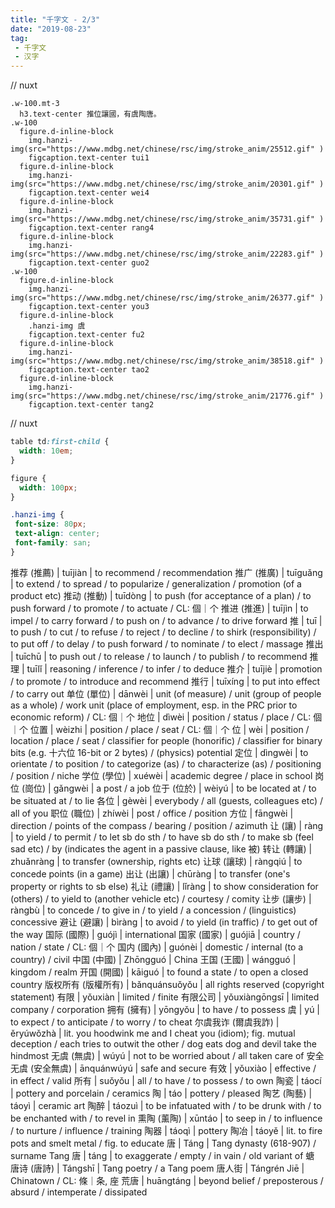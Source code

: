 ```yaml
---
title: "千字文 - 2/3"
date: "2019-08-23"
tag: 
 - 千字文
 - 汉字
---
```

// nuxt
```pug
.w-100.mt-3
  h3.text-center 推位讓國，有虞陶唐。
.w-100
  figure.d-inline-block
    img.hanzi-img(src="https://www.mdbg.net/chinese/rsc/img/stroke_anim/25512.gif" )
    figcaption.text-center tui1
  figure.d-inline-block
    img.hanzi-img(src="https://www.mdbg.net/chinese/rsc/img/stroke_anim/20301.gif" )
    figcaption.text-center wei4
  figure.d-inline-block
    img.hanzi-img(src="https://www.mdbg.net/chinese/rsc/img/stroke_anim/35731.gif" )
    figcaption.text-center rang4
  figure.d-inline-block
    img.hanzi-img(src="https://www.mdbg.net/chinese/rsc/img/stroke_anim/22283.gif" )
    figcaption.text-center guo2
.w-100
  figure.d-inline-block
    img.hanzi-img(src="https://www.mdbg.net/chinese/rsc/img/stroke_anim/26377.gif" )
    figcaption.text-center you3
  figure.d-inline-block
    .hanzi-img 虞
    figcaption.text-center fu2
  figure.d-inline-block
    img.hanzi-img(src="https://www.mdbg.net/chinese/rsc/img/stroke_anim/38518.gif" )
    figcaption.text-center tao2
  figure.d-inline-block
    img.hanzi-img(src="https://www.mdbg.net/chinese/rsc/img/stroke_anim/21776.gif" )
    figcaption.text-center tang2
```
<!-- excerpt_separator -->
// nuxt
```css
table td:first-child {
  width: 10em;
}

figure {
  width: 100px;
}

.hanzi-img {
 font-size: 80px;
 text-align: center;
 font-family: san;
}
```

推荐 (推薦) | tuījiàn | to recommend / recommendation
推广 (推廣) | tuīguǎng | to extend / to spread / to popularize / generalization / promotion (of a product etc)
推动 (推動) | tuīdòng | to push (for acceptance of a plan) / to push forward / to promote / to actuate / CL: 個｜个
推进 (推進) | tuījìn | to impel / to carry forward / to push on / to advance / to drive forward
推 | tuī | to push / to cut / to refuse / to reject / to decline / to shirk (responsibility) / to put off / to delay / to push forward / to nominate / to elect / massage
推出 | tuīchū | to push out / to release / to launch / to publish / to recommend
推理 | tuīlǐ | reasoning / inference / to infer / to deduce
推介 | tuījiè | promotion / to promote / to introduce and recommend
推行 | tuīxíng | to put into effect / to carry out
单位 (單位) | dānwèi | unit (of measure) / unit (group of people as a whole) / work unit (place of employment, esp. in the PRC prior to economic reform) / CL: 個｜个
地位 | dìwèi | position / status / place / CL: 個｜个
位置 | wèizhi | position / place / seat / CL: 個｜个
位 | wèi | position / location / place / seat / classifier for people (honorific) / classifier for binary bits (e.g. 十六位 16-bit or 2 bytes) / (physics) potential
定位 | dìngwèi | to orientate / to position / to categorize (as) / to characterize (as) / positioning / position / niche
学位 (學位) | xuéwèi | academic degree / place in school
岗位 (崗位) | gǎngwèi | a post / a job
位于 (位於) | wèiyú | to be located at / to be situated at / to lie
各位 | gèwèi | everybody / all (guests, colleagues etc) / all of you
职位 (職位) | zhíwèi | post / office / position
方位 | fāngwèi | direction / points of the compass / bearing / position / azimuth
让 (讓) | ràng | to yield / to permit / to let sb do sth / to have sb do sth / to make sb (feel sad etc) / by (indicates the agent in a passive clause, like 被)
转让 (轉讓) | zhuǎnràng | to transfer (ownership, rights etc)
让球 (讓球) | ràngqiú | to concede points (in a game)
出让 (出讓) | chūràng | to transfer (one's property or rights to sb else)
礼让 (禮讓) | lǐràng | to show consideration for (others) / to yield to (another vehicle etc) / courtesy / comity
让步 (讓步) | ràngbù | to concede / to give in / to yield / a concession / (linguistics) concessive
避让 (避讓) | bìràng | to avoid / to yield (in traffic) / to get out of the way
国际 (國際) | guójì | international
国家 (國家) | guójiā | country / nation / state / CL: 個｜个
国内 (國內) | guónèi | domestic / internal (to a country) / civil
中国 (中國) | Zhōngguó | China
王国 (王國) | wángguó | kingdom / realm
开国 (開國) | kāiguó | to found a state / to open a closed country
版权所有 (版權所有) | bǎnquánsuǒyǒu | all rights reserved (copyright statement)
有限 | yǒuxiàn | limited / finite
有限公司 | yǒuxiàngōngsī | limited company / corporation
拥有 (擁有) | yōngyǒu | to have / to possess
虞 | yú | to expect / to anticipate / to worry / to cheat
尔虞我诈 (爾虞我詐) | ěryúwǒzhà | lit. you hoodwink me and I cheat you (idiom); fig. mutual deception / each tries to outwit the other / dog eats dog and devil take the hindmost
无虞 (無虞) | wúyú | not to be worried about / all taken care of
安全无虞 (安全無虞) | ānquánwúyú | safe and secure
有效 | yǒuxiào | effective / in effect / valid
所有 | suǒyǒu | all / to have / to possess / to own
陶瓷 | táocí | pottery and porcelain / ceramics
陶 | táo | pottery / pleased
陶艺 (陶藝) | táoyì | ceramic art
陶醉 | táozuì | to be infatuated with / to be drunk with / to be enchanted with / to revel in
熏陶 (薰陶) | xūntáo | to seep in / to influence / to nurture / influence / training
陶器 | táoqì | pottery
陶冶 | táoyě | lit. to fire pots and smelt metal / fig. to educate
唐 | Táng | Tang dynasty (618-907) / surname Tang
唐 | táng | to exaggerate / empty / in vain / old variant of 螗
唐诗 (唐詩) | Tángshī | Tang poetry / a Tang poem
唐人街 | Tángrén Jiē | Chinatown / CL: 條｜条, 座
荒唐 | huāngtáng | beyond belief / preposterous / absurd / intemperate / dissipated
